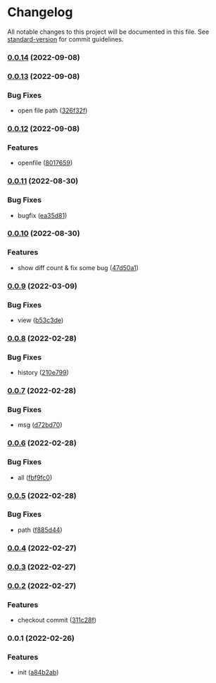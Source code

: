 # Changelog

All notable changes to this project will be documented in this file. See [standard-version](https://github.com/conventional-changelog/standard-version) for commit guidelines.

### [0.0.14](https://github.com/Saber2pr/vsc-file-git-history/compare/v0.0.13...v0.0.14) (2022-09-08)

### [0.0.13](https://github.com/Saber2pr/vsc-file-git-history/compare/v0.0.12...v0.0.13) (2022-09-08)


### Bug Fixes

* open file path ([326f32f](https://github.com/Saber2pr/vsc-file-git-history/commit/326f32fc327b53683b936919a9d22f9991e33501))

### [0.0.12](https://github.com/Saber2pr/vsc-file-git-history/compare/v0.0.11...v0.0.12) (2022-09-08)


### Features

* openfile ([8017659](https://github.com/Saber2pr/vsc-file-git-history/commit/8017659c47d1e1862d44b06e25547858d7bf10c1))

### [0.0.11](https://github.com/Saber2pr/vsc-file-git-history/compare/v0.0.10...v0.0.11) (2022-08-30)


### Bug Fixes

* bugfix ([ea35d81](https://github.com/Saber2pr/vsc-file-git-history/commit/ea35d81cc2fa06369c0d142e11b42a24d74862bc))

### [0.0.10](https://github.com/Saber2pr/vsc-file-git-history/compare/v0.0.9...v0.0.10) (2022-08-30)


### Features

* show diff count & fix some bug ([47d50a1](https://github.com/Saber2pr/vsc-file-git-history/commit/47d50a10424410fb99151eb6964ce01423cae70f))

### [0.0.9](https://github.com/Saber2pr/vsc-file-git-history/compare/v0.0.8...v0.0.9) (2022-03-09)


### Bug Fixes

* view ([b53c3de](https://github.com/Saber2pr/vsc-file-git-history/commit/b53c3ded25b28a49a43f26f6dc278ba038dbfe0c))

### [0.0.8](https://github.com/Saber2pr/vsc-file-git-history/compare/v0.0.7...v0.0.8) (2022-02-28)


### Bug Fixes

* history ([210e799](https://github.com/Saber2pr/vsc-file-git-history/commit/210e799dd3f23c205c9bfe014e5e28bbdf0ef412))

### [0.0.7](https://github.com/Saber2pr/vsc-file-git-history/compare/v0.0.6...v0.0.7) (2022-02-28)


### Bug Fixes

* msg ([d72bd70](https://github.com/Saber2pr/vsc-file-git-history/commit/d72bd7060b202417d5ef945e3f48a8d836250512))

### [0.0.6](https://github.com/Saber2pr/vsc-file-git-history/compare/v0.0.5...v0.0.6) (2022-02-28)


### Bug Fixes

* all ([fbf9fc0](https://github.com/Saber2pr/vsc-file-git-history/commit/fbf9fc0bab591c4f6527ebf55e642848b178a047))

### [0.0.5](https://github.com/Saber2pr/vsc-file-git-history/compare/v0.0.4...v0.0.5) (2022-02-28)


### Bug Fixes

* path ([f885d44](https://github.com/Saber2pr/vsc-file-git-history/commit/f885d44ff91ecbdcb91c01302955a901cf5ff7fe))

### [0.0.4](https://github.com/Saber2pr/vsc-file-git-history/compare/v0.0.3...v0.0.4) (2022-02-27)

### [0.0.3](https://github.com/Saber2pr/vsc-file-git-history/compare/v0.0.2...v0.0.3) (2022-02-27)

### [0.0.2](https://github.com/Saber2pr/vsc-file-git-history/compare/v0.0.1...v0.0.2) (2022-02-27)


### Features

* checkout commit ([311c28f](https://github.com/Saber2pr/vsc-file-git-history/commit/311c28fdb4853d21a30cb02264af7767d5ffd62e))

### 0.0.1 (2022-02-26)


### Features

* init ([a84b2ab](https://github.com/Saber2pr/vsc-file-git-history/commit/a84b2ab6e17705086f93870002ac6934582e9a43))

